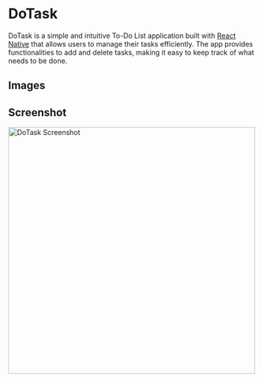 # DoTask

DoTask is a simple and intuitive To-Do List application built with [React Native](https://reactnative.dev/) that allows users to manage their tasks efficiently. The app provides functionalities to add and delete tasks, making it easy to keep track of what needs to be done.

## Images 
## Screenshot

<img src="![image1](https://github.com/user-attachments/assets/1fb36b6d-58b7-44c7-9aa7-5bbd03cdcb21)" alt="DoTask Screenshot" width="500"/>
